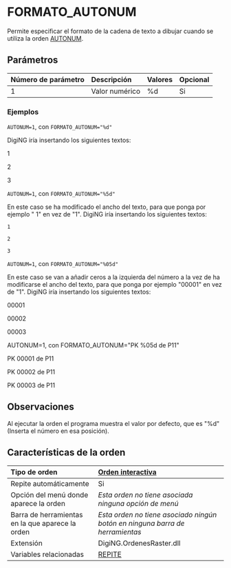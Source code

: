 # FORMATO\_AUTONUM

Permite especificar el formato de la cadena de texto a dibujar cuando se utiliza la orden [AUTONUM](AUTONUM.html).

## Parámetros

| Número de parámetro | Descripción | Valores | Opcional |
| :--- | :--- | :--- | :--- |
| 1 | Valor numérico | %d | Si |

### Ejemplos

`AUTONUM=1`, con `FORMATO_AUTONUM="%d"`

DigiNG iría insertando los siguientes textos:

1

2

3

`AUTONUM=1`, con `FORMATO_AUTONUM="%5d"`

En este caso se ha modificado el ancho del texto, para que ponga por ejemplo " 1" en vez de "1". DigiNG iría insertando los siguientes textos:

    1

    2

    3

`AUTONUM=1`, con `FORMATO_AUTONUM="%05d"`

En este caso se van a añadir ceros a la izquierda del número a la vez de ha modificarse el ancho del texto, para que ponga por ejemplo "00001" en vez de "1". DigiNG iría insertando los siguientes textos:

00001

00002

00003

AUTONUM=1, con FORMATO\_AUTONUM="PK %05d de P11"

PK 00001 de P11

PK 00002 de P11

PK 00003 de P11

## Observaciones

Al ejecutar la orden el programa muestra el valor por defecto, que es "%d" \(Inserta el número en esa posición\).

## Características de la orden

| Tipo de orden | [Orden interactiva]() |
| :--- | :--- |
| Repite automáticamente | Si |
| Opción del menú donde aparece la orden | _Esta orden no tiene asociada ninguna opción de menú_ |
| Barra de herramientas en la que aparece la orden | _Esta orden no tiene asociado ningún botón en ninguna barra de herramientas_ |
| Extensión | DigiNG.OrdenesRaster.dll |
| Variables relacionadas | [REPITE](REPITE.html) |

